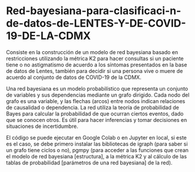 # Red-bayesiana-para-clasificaci-n-de-datos-de-LENTES-Y-DE-COVID-19-DE-LA-CDMX
Consiste en la construcción de un modelo de red bayesiana basado en restricciones utilizando la métrica K2 para hacer consultas si un paciente tiene o no astigmatismo de acuerdo a los síntomas presentados en la base de datos de Lentes, también para decidir si una persona vive o muere de acuerdo al conjunto de datos de COVID-19 de la CDMX.

Una red bayesiana es un modelo probabilístico que representa un conjunto de variables y sus dependencias mediante un grafo dirigido. Cada nodo del grafo es una variable, y las flechas (arcos) entre nodos indican relaciones de causalidad o dependencia.
La red utiliza la teoría de probabilidad de Bayes para calcular la probabilidad de que ocurran ciertos eventos, dado que se conocen otros. Es útil para hacer inferencias y tomar decisiones en situaciones de incertidumbre.

El código se puede ejecutar en Google Colab o en Jupyter en local, si este es el caso, se debe primero instalar las bibliotecas de igraph (para saber si un grafo tiene ciclos o no), pgmpy (para acceder a las funciones que crean el modelo de red bayesiana [estructura], a la métrica K2 y al cálculo de las tablas de probabilidad [parámetros de una red bayesiana] de la red).
